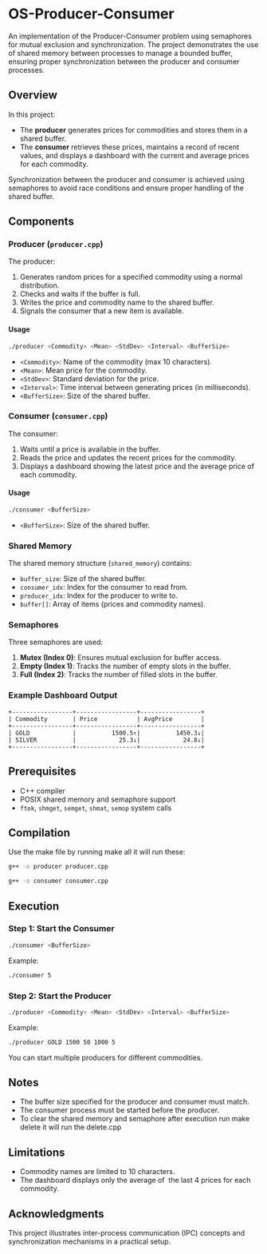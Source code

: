 # OS-Producer-Consumer

An implementation of the Producer-Consumer problem using semaphores for mutual exclusion and synchronization. The project demonstrates the use of shared memory between processes to manage a bounded buffer, ensuring proper synchronization between the producer and consumer processes.

## Overview

In this project:

- The **producer** generates prices for commodities and stores them in a shared buffer.
- The **consumer** retrieves these prices, maintains a record of recent values, and displays a dashboard with the current and average prices for each commodity.

Synchronization between the producer and consumer is achieved using semaphores to avoid race conditions and ensure proper handling of the shared buffer.

## Components

### Producer (`producer.cpp`)

The producer:

1. Generates random prices for a specified commodity using a normal distribution.
2. Checks and waits if the buffer is full.
3. Writes the price and commodity name to the shared buffer.
4. Signals the consumer that a new item is available.

#### Usage

```sh
./producer <Commodity> <Mean> <StdDev> <Interval> <BufferSize>
```

- `<Commodity>`: Name of the commodity (max 10 characters).
- `<Mean>`: Mean price for the commodity.
- `<StdDev>`: Standard deviation for the price.
- `<Interval>`: Time interval between generating prices (in milliseconds).
- `<BufferSize>`: Size of the shared buffer.

### Consumer (`consumer.cpp`)

The consumer:

1. Waits until a price is available in the buffer.
2. Reads the price and updates the recent prices for the commodity.
3. Displays a dashboard showing the latest price and the average price of each commodity.

#### Usage

```sh
./consumer <BufferSize>
```

- `<BufferSize>`: Size of the shared buffer.

### Shared Memory

The shared memory structure (`shared_memory`) contains:

- `buffer_size`: Size of the shared buffer.
- `consumer_idx`: Index for the consumer to read from.
- `producer_idx`: Index for the producer to write to.
- `buffer[]`: Array of items (prices and commodity names).

### Semaphores

Three semaphores are used:

1. **Mutex (Index 0)**: Ensures mutual exclusion for buffer access.
2. **Empty (Index 1)**: Tracks the number of empty slots in the buffer.
3. **Full (Index 2)**: Tracks the number of filled slots in the buffer.

### Example Dashboard Output

```
+-----------------+-----------------+-----------------+
| Commodity       | Price           | AvgPrice        |
+-----------------+-----------------+-----------------+
| GOLD            |          1500.5↑|          1450.3↓|
| SILVER          |            25.3↓|            24.8↓|
+-----------------+-----------------+-----------------+
```

## Prerequisites

- C++ compiler
- POSIX shared memory and semaphore support
- `ftok`, `shmget`, `semget`, `shmat`, `semop` system calls

## Compilation

Use the make file by running make all it will run these:

```sh
g++ -o producer producer.cpp
```

```sh
g++ -o consumer consumer.cpp
```

## Execution

### Step 1: Start the Consumer

```sh
./consumer <BufferSize>
```

Example:

```sh
./consumer 5
```

### Step 2: Start the Producer

```sh
./producer <Commodity> <Mean> <StdDev> <Interval> <BufferSize>
```

Example:

```sh
./producer GOLD 1500 50 1000 5
```

You can start multiple producers for different commodities.

## Notes

- The buffer size specified for the producer and consumer must match.
- The consumer process must be started before the producer.
- To clear the shared memory and semaphore after execution run make delete it will run the delete.cpp

## Limitations

- Commodity names are limited to 10 characters.
- The dashboard displays only the average of  the last 4 prices for each commodity.

## Acknowledgments

This project illustrates inter-process communication (IPC) concepts and synchronization mechanisms in a practical setup.
